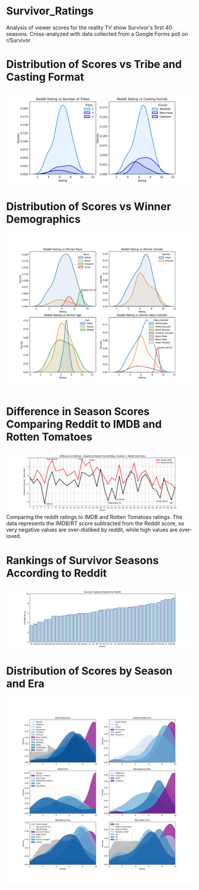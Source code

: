 # Survivor_Ratings
Analysis of viewer scores for the reality TV show Survivor's first 40 seasons. Cross-analyzed with data collected from a Google Forms poll on r/Survivor
# Distribution of Scores vs Tribe and Casting Format
![](https://github.com/ebrodbeck/Survivor_Ratings/blob/main/Rating%20vs%20tribe%20and%20casting%20format.jpg)
# Distribution of Scores vs Winner Demographics
![](https://github.com/ebrodbeck/Survivor_Ratings/blob/main/ratings%20vs%20winner%20demographics.jpg)
# Difference in Season Scores Comparing Reddit to IMDB and Rotten Tomatoes
![](https://github.com/ebrodbeck/Survivor_Ratings/blob/main/Difference%20in%20rating%20from%20various%20sources.jpg)
Comparing the reddit ratings to IMDB and Rotten Tomatoes ratings. The data represents the IMDB/RT score subtracted from the Reddit score, so very negative values are over-disliked by reddit, while high values are over-loved.
# Rankings of Survivor Seasons According to Reddit
![](https://github.com/ebrodbeck/Survivor_Ratings/blob/main/season%20rankings.jpg)
# Distribution of Scores by Season and Era
![](https://github.com/ebrodbeck/Survivor_Ratings/blob/main/Distributions%20of%20ratings%20by%20season.jpg)
